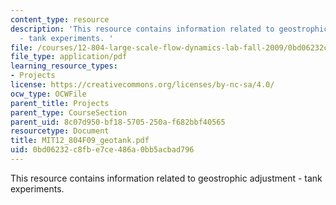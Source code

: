 ```yaml
---
content_type: resource
description: 'This resource contains information related to geostrophic adjustment
  - tank experiments. '
file: /courses/12-804-large-scale-flow-dynamics-lab-fall-2009/0bd06232c8fbe7ce486a0bb5acbad796_MIT12_804F09_geotank.pdf
file_type: application/pdf
learning_resource_types:
- Projects
license: https://creativecommons.org/licenses/by-nc-sa/4.0/
ocw_type: OCWFile
parent_title: Projects
parent_type: CourseSection
parent_uid: 8c07d950-bf18-5705-250a-f682bbf40565
resourcetype: Document
title: MIT12_804F09_geotank.pdf
uid: 0bd06232-c8fb-e7ce-486a-0bb5acbad796
---
```

This resource contains information related to geostrophic adjustment - tank experiments. 